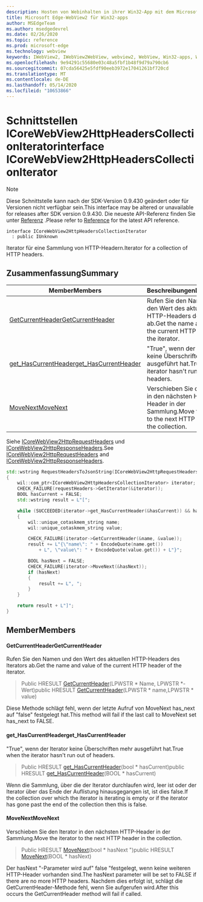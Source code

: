 ```yaml
---
description: Hosten von Webinhalten in ihrer Win32-App mit dem Microsoft Edge WebView2-Steuerelement
title: Microsoft Edge-WebView2 für Win32-apps
author: MSEdgeTeam
ms.author: msedgedevrel
ms.date: 02/26/2020
ms.topic: reference
ms.prod: microsoft-edge
ms.technology: webview
keywords: IWebView2, IWebView2WebView, webview2, WebView, Win32-apps, Win32, Edge, ICoreWebView2, ICoreWebView2Host, Browser-Steuerelement, Edge-HTML
ms.openlocfilehash: 9e94291c55680e03c48a5fbf1b48f9d79a790cb6
ms.sourcegitcommit: 07cda56425e5fdf90eeb3972e17041261bf720cd
ms.translationtype: MT
ms.contentlocale: de-DE
ms.lasthandoff: 05/14/2020
ms.locfileid: "10653866"
---
```

# <span data-ttu-id="8fd1d-104">Schnittstellen ICoreWebView2HttpHeadersCollectionIterator</span><span class="sxs-lookup"><span data-stu-id="8fd1d-104">interface ICoreWebView2HttpHeadersCollectionIterator</span></span> 

> [!NOTE]
> <span data-ttu-id="8fd1d-105">Diese Schnittstelle kann nach der SDK-Version 0.9.430 geändert oder für Versionen nicht verfügbar sein.</span><span class="sxs-lookup"><span data-stu-id="8fd1d-105">This interface may be altered or unavailable for releases after SDK version 0.9.430.</span></span> <span data-ttu-id="8fd1d-106">Die neueste API-Referenz finden Sie unter [Referenz](../../../webview2-api-reference.md) .</span><span class="sxs-lookup"><span data-stu-id="8fd1d-106">Please refer to [Reference](../../../webview2-api-reference.md) for the latest API reference.</span></span>

```
interface ICoreWebView2HttpHeadersCollectionIterator
  : public IUnknown
```

<span data-ttu-id="8fd1d-107">Iterator für eine Sammlung von HTTP-Headern.</span><span class="sxs-lookup"><span data-stu-id="8fd1d-107">Iterator for a collection of HTTP headers.</span></span>

## <span data-ttu-id="8fd1d-108">Zusammenfassung</span><span class="sxs-lookup"><span data-stu-id="8fd1d-108">Summary</span></span>

 <span data-ttu-id="8fd1d-109">Member</span><span class="sxs-lookup"><span data-stu-id="8fd1d-109">Members</span></span>                        | <span data-ttu-id="8fd1d-110">Beschreibungen</span><span class="sxs-lookup"><span data-stu-id="8fd1d-110">Descriptions</span></span>
--------------------------------|---------------------------------------------
[<span data-ttu-id="8fd1d-111">GetCurrentHeader</span><span class="sxs-lookup"><span data-stu-id="8fd1d-111">GetCurrentHeader</span></span>](#getcurrentheader) | <span data-ttu-id="8fd1d-112">Rufen Sie den Namen und den Wert des aktuellen HTTP-Headers des Iterators ab.</span><span class="sxs-lookup"><span data-stu-id="8fd1d-112">Get the name and value of the current HTTP header of the iterator.</span></span>
[<span data-ttu-id="8fd1d-113">get_HasCurrentHeader</span><span class="sxs-lookup"><span data-stu-id="8fd1d-113">get_HasCurrentHeader</span></span>](#get_hascurrentheader) | <span data-ttu-id="8fd1d-114">"True", wenn der Iterator keine Überschriften mehr ausgeführt hat.</span><span class="sxs-lookup"><span data-stu-id="8fd1d-114">True when the iterator hasn't run out of headers.</span></span>
[<span data-ttu-id="8fd1d-115">MoveNext</span><span class="sxs-lookup"><span data-stu-id="8fd1d-115">MoveNext</span></span>](#movenext) | <span data-ttu-id="8fd1d-116">Verschieben Sie den Iterator in den nächsten HTTP-Header in der Sammlung.</span><span class="sxs-lookup"><span data-stu-id="8fd1d-116">Move the iterator to the next HTTP header in the collection.</span></span>

<span data-ttu-id="8fd1d-117">Siehe [ICoreWebView2HttpRequestHeaders](ICoreWebView2HttpRequestHeaders.md) und [ICoreWebView2HttpResponseHeaders](ICoreWebView2HttpResponseHeaders.md).</span><span class="sxs-lookup"><span data-stu-id="8fd1d-117">See [ICoreWebView2HttpRequestHeaders](ICoreWebView2HttpRequestHeaders.md) and [ICoreWebView2HttpResponseHeaders](ICoreWebView2HttpResponseHeaders.md).</span></span> 

```cpp
std::wstring RequestHeadersToJsonString(ICoreWebView2HttpRequestHeaders* requestHeaders)
{
    wil::com_ptr<ICoreWebView2HttpHeadersCollectionIterator> iterator;
    CHECK_FAILURE(requestHeaders->GetIterator(&iterator));
    BOOL hasCurrent = FALSE;
    std::wstring result = L"[";

    while (SUCCEEDED(iterator->get_HasCurrentHeader(&hasCurrent)) && hasCurrent)
    {
        wil::unique_cotaskmem_string name;
        wil::unique_cotaskmem_string value;

        CHECK_FAILURE(iterator->GetCurrentHeader(&name, &value));
        result += L"{\"name\": " + EncodeQuote(name.get())
            + L", \"value\": " + EncodeQuote(value.get()) + L"}";

        BOOL hasNext = FALSE;
        CHECK_FAILURE(iterator->MoveNext(&hasNext));
        if (hasNext)
        {
            result += L", ";
        }
    }

    return result + L"]";
}
```

## <span data-ttu-id="8fd1d-118">Member</span><span class="sxs-lookup"><span data-stu-id="8fd1d-118">Members</span></span>

#### <span data-ttu-id="8fd1d-119">GetCurrentHeader</span><span class="sxs-lookup"><span data-stu-id="8fd1d-119">GetCurrentHeader</span></span> 

<span data-ttu-id="8fd1d-120">Rufen Sie den Namen und den Wert des aktuellen HTTP-Headers des Iterators ab.</span><span class="sxs-lookup"><span data-stu-id="8fd1d-120">Get the name and value of the current HTTP header of the iterator.</span></span>

> <span data-ttu-id="8fd1d-121">Public HRESULT [GetCurrentHeader](#getcurrentheader)(LPWSTR \* Name, LPWSTR \*-Wert)</span><span class="sxs-lookup"><span data-stu-id="8fd1d-121">public HRESULT [GetCurrentHeader](#getcurrentheader)(LPWSTR \* name,LPWSTR \* value)</span></span>

<span data-ttu-id="8fd1d-122">Diese Methode schlägt fehl, wenn der letzte Aufruf von MoveNext has_next auf "false" festgelegt hat.</span><span class="sxs-lookup"><span data-stu-id="8fd1d-122">This method will fail if the last call to MoveNext set has_next to FALSE.</span></span>

#### <span data-ttu-id="8fd1d-123">get_HasCurrentHeader</span><span class="sxs-lookup"><span data-stu-id="8fd1d-123">get_HasCurrentHeader</span></span> 

<span data-ttu-id="8fd1d-124">"True", wenn der Iterator keine Überschriften mehr ausgeführt hat.</span><span class="sxs-lookup"><span data-stu-id="8fd1d-124">True when the iterator hasn't run out of headers.</span></span>

> <span data-ttu-id="8fd1d-125">Public HRESULT [get_HasCurrentHeader](#get_hascurrentheader)(bool \* hasCurrent)</span><span class="sxs-lookup"><span data-stu-id="8fd1d-125">public HRESULT [get_HasCurrentHeader](#get_hascurrentheader)(BOOL \* hasCurrent)</span></span>

<span data-ttu-id="8fd1d-126">Wenn die Sammlung, über die der Iterator durchlaufen wird, leer ist oder der Iterator über das Ende der Auflistung hinausgegangen ist, ist dies false.</span><span class="sxs-lookup"><span data-stu-id="8fd1d-126">If the collection over which the iterator is iterating is empty or if the iterator has gone past the end of the collection then this is false.</span></span>

#### <span data-ttu-id="8fd1d-127">MoveNext</span><span class="sxs-lookup"><span data-stu-id="8fd1d-127">MoveNext</span></span> 

<span data-ttu-id="8fd1d-128">Verschieben Sie den Iterator in den nächsten HTTP-Header in der Sammlung.</span><span class="sxs-lookup"><span data-stu-id="8fd1d-128">Move the iterator to the next HTTP header in the collection.</span></span>

> <span data-ttu-id="8fd1d-129">Public HRESULT [MoveNext](#movenext)(bool \* hasNext ")</span><span class="sxs-lookup"><span data-stu-id="8fd1d-129">public HRESULT [MoveNext](#movenext)(BOOL \* hasNext)</span></span>

<span data-ttu-id="8fd1d-130">Der hasNext "-Parameter wird auf" false "festgelegt, wenn keine weiteren HTTP-Header vorhanden sind.</span><span class="sxs-lookup"><span data-stu-id="8fd1d-130">The hasNext parameter will be set to FALSE if there are no more HTTP headers.</span></span> <span data-ttu-id="8fd1d-131">Nachdem dies erfolgt ist, schlägt die GetCurrentHeader-Methode fehl, wenn Sie aufgerufen wird.</span><span class="sxs-lookup"><span data-stu-id="8fd1d-131">After this occurs the GetCurrentHeader method will fail if called.</span></span>

